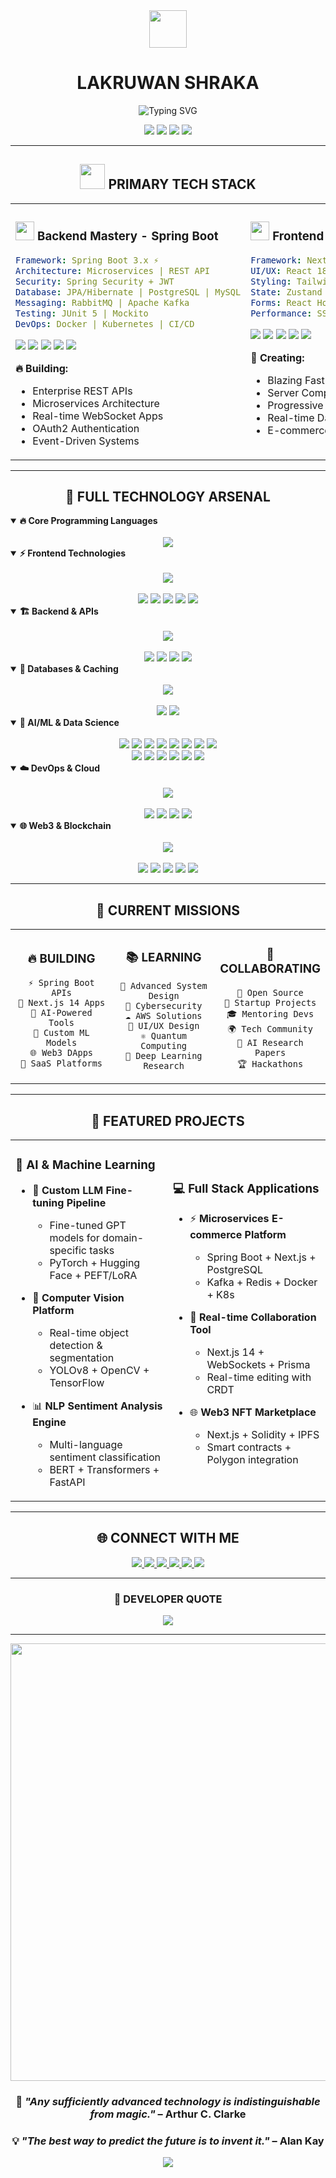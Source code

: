 <div align="center">

<img src="https://user-images.githubusercontent.com/74038190/212284087-bbe7e430-757e-4901-90bf-4cd2ce3e1852.gif" width="60">

# **LAKRUWAN SHRAKA**

<img src="https://readme-typing-svg.herokuapp.com?font=Fira+Code&weight=600&size=28&duration=3000&pause=1000&color=667EEA&center=true&vCenter=true&multiline=true&repeat=true&width=800&height=100&lines=Full+Stack+Developer+%7C+AI+Engineer;Spring+Boot+%E2%9A%A1+Next.js+Expert;AI+Model+Training+Specialist;Building+The+Future+of+Web" alt="Typing SVG" />

</br>
<p>
  <img src="https://img.shields.io/badge/🚀_Mission-Building_Next_Gen_Apps-667eea?style=for-the-badge" />
  <img src="https://img.shields.io/badge/⚡_Focus-Spring_Boot_+_Next.js-4facfe?style=for-the-badge" />
  <img src="https://img.shields.io/badge/🤖_Expertise-AI_Model_Training-f093fb?style=for-the-badge" />
  <img src="https://img.shields.io/badge/🎯_Status-Open_to_Collaborate-00f2fe?style=for-the-badge" />
</p>

</div>

---

<div align="center">

## <img src="https://user-images.githubusercontent.com/74038190/212284158-e840e285-664b-44d7-b79b-e264b5e54825.gif" width="40"> **PRIMARY TECH STACK**

</div>

<table align="center">
<tr>
<td width="33%" valign="top">

### <img src="https://skillicons.dev/icons?i=spring" width="30"/> **Backend Mastery - Spring Boot**

```yaml
Framework: Spring Boot 3.x ⚡
Architecture: Microservices | REST API
Security: Spring Security + JWT
Database: JPA/Hibernate | PostgreSQL | MySQL
Messaging: RabbitMQ | Apache Kafka
Testing: JUnit 5 | Mockito
DevOps: Docker | Kubernetes | CI/CD
```

<p>
  <img src="https://img.shields.io/badge/Spring_Boot-6DB33F?style=for-the-badge&logo=spring-boot&logoColor=white" />
  <img src="https://img.shields.io/badge/Spring_Security-6DB33F?style=for-the-badge&logo=spring-security&logoColor=white" />
  <img src="https://img.shields.io/badge/Hibernate-59666C?style=for-the-badge&logo=hibernate&logoColor=white" />
  <img src="https://img.shields.io/badge/Maven-C71A36?style=for-the-badge&logo=apache-maven&logoColor=white" />
  <img src="https://img.shields.io/badge/Gradle-02303A?style=for-the-badge&logo=gradle&logoColor=white" />
</p>

**🔥 Building:**
- Enterprise REST APIs
- Microservices Architecture
- Real-time WebSocket Apps
- OAuth2 Authentication
- Event-Driven Systems

</td>
<td width="33%" valign="top">

### <img src="https://skillicons.dev/icons?i=nextjs" width="30"/> **Frontend Excellence - Next.js**

```yaml
Framework: Next.js 14+ (App Router) ⚡
UI/UX: React 18 | TypeScript
Styling: Tailwind CSS | shadcn/ui
State: Zustand | React Query
Forms: React Hook Form | Zod
Performance: SSR | ISR | Edge Functions
```

<p>
  <img src="https://img.shields.io/badge/Next.js_14-000000?style=for-the-badge&logo=next.js&logoColor=white" />
  <img src="https://img.shields.io/badge/TypeScript-3178C6?style=for-the-badge&logo=typescript&logoColor=white" />
  <img src="https://img.shields.io/badge/Tailwind_CSS-06B6D4?style=for-the-badge&logo=tailwind-css&logoColor=white" />
  <img src="https://img.shields.io/badge/shadcn/ui-000000?style=for-the-badge&logo=shadcnui&logoColor=white" />
  <img src="https://img.shields.io/badge/Vercel-000000?style=for-the-badge&logo=vercel&logoColor=white" />
</p>

**🚀 Creating:**
- Blazing Fast Web Apps
- Server Components
- Progressive Web Apps
- Real-time Dashboards
- E-commerce Platforms

</td>
<td width="33%" valign="top">

### <img src="https://skillicons.dev/icons?i=tensorflow" width="30"/> **AI/ML Model Training**

```yaml
Frameworks: TensorFlow | PyTorch
Models: LLMs | CNNs | RNNs | Transformers
Tools: Keras | Scikit-learn | Hugging Face
MLOps: MLflow | Weights & Biases
Deployment: TensorFlow Serving | ONNX
Data: Pandas | NumPy | OpenCV
```

<p>
  <img src="https://img.shields.io/badge/TensorFlow-FF6F00?style=for-the-badge&logo=tensorflow&logoColor=white" />
  <img src="https://img.shields.io/badge/PyTorch-EE4C2C?style=for-the-badge&logo=pytorch&logoColor=white" />
  <img src="https://img.shields.io/badge/Keras-D00000?style=for-the-badge&logo=keras&logoColor=white" />
  <img src="https://img.shields.io/badge/Hugging_Face-FFD21E?style=for-the-badge&logo=huggingface&logoColor=black" />
  <img src="https://img.shields.io/badge/OpenCV-5C3EE8?style=for-the-badge&logo=opencv&logoColor=white" />
</p>

**🤖 Training:**
- Large Language Models
- Computer Vision Models
- NLP Models
- Custom Neural Networks
- Model Fine-tuning

</td>
</tr>
</table>

---

<div align="center">

## 🎯 **FULL TECHNOLOGY ARSENAL**

</div>

<details open>
<summary><b>🔥 Core Programming Languages</b></summary>
<br/>
<div align="center">
<img src="https://skillicons.dev/icons?i=java,ts,js,python,cpp,go,rust,dart&theme=dark" />
</div>
</details>

<details open>
<summary><b>⚡ Frontend Technologies</b></summary>
<br/>
<div align="center">
<img src="https://skillicons.dev/icons?i=nextjs,react,vue,angular,svelte,astro,remix,vite&theme=dark" />
<br/><br/>
<img src="https://img.shields.io/badge/React_Query-FF4154?style=for-the-badge&logo=react-query&logoColor=white" />
<img src="https://img.shields.io/badge/Zustand-433E38?style=for-the-badge&logo=react&logoColor=white" />
<img src="https://img.shields.io/badge/Redux-764ABC?style=for-the-badge&logo=redux&logoColor=white" />
<img src="https://img.shields.io/badge/Framer_Motion-0055FF?style=for-the-badge&logo=framer&logoColor=white" />
<img src="https://img.shields.io/badge/Three.js-000000?style=for-the-badge&logo=three.js&logoColor=white" />
</div>
</details>

<details open>
<summary><b>🏗️ Backend & APIs</b></summary>
<br/>
<div align="center">
<img src="https://skillicons.dev/icons?i=spring,nodejs,express,nestjs,django,flask,fastapi,graphql&theme=dark" />
<br/><br/>
<img src="https://img.shields.io/badge/Spring_Cloud-6DB33F?style=for-the-badge&logo=spring&logoColor=white" />
<img src="https://img.shields.io/badge/Kafka-231F20?style=for-the-badge&logo=apache-kafka&logoColor=white" />
<img src="https://img.shields.io/badge/RabbitMQ-FF6600?style=for-the-badge&logo=rabbitmq&logoColor=white" />
<img src="https://img.shields.io/badge/gRPC-244c5a?style=for-the-badge&logo=grpc&logoColor=white" />
</div>
</details>

<details open>
<summary><b>💾 Databases & Caching</b></summary>
<br/>
<div align="center">
<img src="https://skillicons.dev/icons?i=postgresql,mysql,mongodb,redis,sqlite,firebase,supabase,prisma&theme=dark" />
<br/><br/>
<img src="https://img.shields.io/badge/Elasticsearch-005571?style=for-the-badge&logo=elasticsearch&logoColor=white" />
<img src="https://img.shields.io/badge/Cassandra-1287B1?style=for-the-badge&logo=apache-cassandra&logoColor=white" />
</div>
</details>

<details open>
<summary><b>🤖 AI/ML & Data Science</b></summary>
<br/>
<div align="center">
<img src="https://img.shields.io/badge/TensorFlow-FF6F00?style=for-the-badge&logo=tensorflow&logoColor=white" />
<img src="https://img.shields.io/badge/PyTorch-EE4C2C?style=for-the-badge&logo=pytorch&logoColor=white" />
<img src="https://img.shields.io/badge/Keras-D00000?style=for-the-badge&logo=keras&logoColor=white" />
<img src="https://img.shields.io/badge/Scikit--learn-F7931E?style=for-the-badge&logo=scikit-learn&logoColor=white" />
<img src="https://img.shields.io/badge/Hugging_Face-FFD21E?style=for-the-badge&logo=huggingface&logoColor=black" />
<img src="https://img.shields.io/badge/OpenAI-412991?style=for-the-badge&logo=openai&logoColor=white" />
<img src="https://img.shields.io/badge/Langchain-121212?style=for-the-badge&logo=chainlink&logoColor=white" />
<img src="https://img.shields.io/badge/OpenCV-5C3EE8?style=for-the-badge&logo=opencv&logoColor=white" />
<br/>
<img src="https://img.shields.io/badge/Pandas-150458?style=for-the-badge&logo=pandas&logoColor=white" />
<img src="https://img.shields.io/badge/NumPy-013243?style=for-the-badge&logo=numpy&logoColor=white" />
<img src="https://img.shields.io/badge/Matplotlib-11557c?style=for-the-badge&logo=python&logoColor=white" />
<img src="https://img.shields.io/badge/Jupyter-F37626?style=for-the-badge&logo=jupyter&logoColor=white" />
<img src="https://img.shields.io/badge/MLflow-0194E2?style=for-the-badge&logo=mlflow&logoColor=white" />
<img src="https://img.shields.io/badge/Weights_&_Biases-FFBE00?style=for-the-badge&logo=weightsandbiases&logoColor=black" />
</div>
</details>

<details open>
<summary><b>☁️ DevOps & Cloud</b></summary>
<br/>
<div align="center">
<img src="https://skillicons.dev/icons?i=docker,kubernetes,aws,gcp,azure,terraform,jenkins,githubactions&theme=dark" />
<br/><br/>
<img src="https://img.shields.io/badge/Vercel-000000?style=for-the-badge&logo=vercel&logoColor=white" />
<img src="https://img.shields.io/badge/Netlify-00C7B7?style=for-the-badge&logo=netlify&logoColor=white" />
<img src="https://img.shields.io/badge/Railway-0B0D0E?style=for-the-badge&logo=railway&logoColor=white" />
<img src="https://img.shields.io/badge/Render-46E3B7?style=for-the-badge&logo=render&logoColor=white" />
</div>
</details>

<details open>
<summary><b>🌐 Web3 & Blockchain</b></summary>
<br/>
<div align="center">
<img src="https://skillicons.dev/icons?i=solidity,ethereum&theme=dark" />
<br/><br/>
<img src="https://img.shields.io/badge/Web3.js-F16822?style=for-the-badge&logo=web3.js&logoColor=white" />
<img src="https://img.shields.io/badge/Ethers.js-2535A0?style=for-the-badge&logo=ethereum&logoColor=white" />
<img src="https://img.shields.io/badge/Polygon-8247E5?style=for-the-badge&logo=polygon&logoColor=white" />
<img src="https://img.shields.io/badge/IPFS-65C2CB?style=for-the-badge&logo=ipfs&logoColor=white" />
<img src="https://img.shields.io/badge/Hardhat-FFF100?style=for-the-badge&logo=hardhat&logoColor=black" />
</div>
</details>

---

<div align="center">

## 🎯 **CURRENT MISSIONS**

<table>
<tr>
<td width="33%" align="center">

### 🔥 **BUILDING**
```
⚡ Spring Boot APIs
🚀 Next.js 14 Apps
🤖 AI-Powered Tools
🧠 Custom ML Models
🌐 Web3 DApps
💎 SaaS Platforms
```

</td>
<td width="33%" align="center">

### 📚 **LEARNING**
```
🧠 Advanced System Design
🔐 Cybersecurity
☁️ AWS Solutions
🎨 UI/UX Design
⚛️ Quantum Computing
🤖 Deep Learning Research
```

</td>
<td width="33%" align="center">

### 🤝 **COLLABORATING**
```
💼 Open Source
🚀 Startup Projects
🎓 Mentoring Devs
🌍 Tech Community
🔬 AI Research Papers
🏆 Hackathons
```

</td>
</tr>
</table>

</div>

---

<div align="center">

## 🚀 **FEATURED PROJECTS**

</div>

<table>
<tr>
<td width="50%">

### 🌟 **AI & Machine Learning**

- 🤖 **Custom LLM Fine-tuning Pipeline**
  - Fine-tuned GPT models for domain-specific tasks
  - PyTorch + Hugging Face + PEFT/LoRA
  
- 🎯 **Computer Vision Platform**
  - Real-time object detection & segmentation
  - YOLOv8 + OpenCV + TensorFlow

- 📊 **NLP Sentiment Analysis Engine**
  - Multi-language sentiment classification
  - BERT + Transformers + FastAPI

</td>
<td width="50%">

### 💻 **Full Stack Applications**

- ⚡ **Microservices E-commerce Platform**
  - Spring Boot + Next.js + PostgreSQL
  - Kafka + Redis + Docker + K8s
  
- 🎨 **Real-time Collaboration Tool**
  - Next.js 14 + WebSockets + Prisma
  - Real-time editing with CRDT

- 🌐 **Web3 NFT Marketplace**
  - Next.js + Solidity + IPFS
  - Smart contracts + Polygon integration

</td>
</tr>
</table>

---

<div align="center">

## 🌐 **CONNECT WITH ME**

<p>
  <a href="https://linkedin.com/in/YOUR_PROFILE">
    <img src="https://img.shields.io/badge/LinkedIn-0077B5?style=for-the-badge&logo=linkedin&logoColor=white" />
  </a>
  <a href="https://twitter.com/YOUR_HANDLE">
    <img src="https://img.shields.io/badge/Twitter-1DA1F2?style=for-the-badge&logo=twitter&logoColor=white" />
  </a>
  <a href="mailto:YOUR_EMAIL">
    <img src="https://img.shields.io/badge/Email-D14836?style=for-the-badge&logo=gmail&logoColor=white" />
  </a>
  <a href="https://YOUR_PORTFOLIO.com">
    <img src="https://img.shields.io/badge/Portfolio-000000?style=for-the-badge&logo=About.me&logoColor=white" />
  </a>
  <a href="https://dev.to/YOUR_PROFILE">
    <img src="https://img.shields.io/badge/dev.to-0A0A0A?style=for-the-badge&logo=dev.to&logoColor=white" />
  </a>
  <a href="https://medium.com/@YOUR_PROFILE">
    <img src="https://img.shields.io/badge/Medium-12100E?style=for-the-badge&logo=medium&logoColor=white" />
  </a>
</p>

</div>

---

<div align="center">

### 💭 **DEVELOPER QUOTE**

<img src="https://quotes-github-readme.vercel.app/api?type=horizontal&theme=radical" />

</div>

---

<div align="center">

<img src="https://user-images.githubusercontent.com/74038190/212284100-561aa473-3905-4a80-b561-0d28506553ee.gif" width="700">

### 🚀 *"Any sufficiently advanced technology is indistinguishable from magic."* – Arthur C. Clarke

### 💡 *"The best way to predict the future is to invent it."* – Alan Kay

<img src="https://komarev.com/ghpvc/?username=YOUR_USERNAME&label=Profile%20Views&color=667eea&style=for-the-badge" />

</div>
